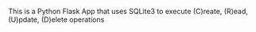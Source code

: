 This is a Python Flask App that uses SQLite3 to execute (C)reate, (R)ead, (U)pdate, (D)elete operations
